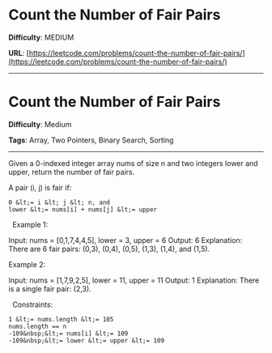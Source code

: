 # Count the Number of Fair Pairs

**Difficulty**: MEDIUM

**URL**: [https://leetcode.com/problems/count-the-number-of-fair-pairs/](https://leetcode.com/problems/count-the-number-of-fair-pairs/)

---

# Count the Number of Fair Pairs

**Difficulty**: Medium

**Tags**: Array, Two Pointers, Binary Search, Sorting

---

Given a 0-indexed integer array nums of size n and two integers lower and upper, return the number of fair pairs.

A pair (i, j) is fair if:


	0 &lt;= i &lt; j &lt; n, and
	lower &lt;= nums[i] + nums[j] &lt;= upper


&nbsp;
Example 1:


Input: nums = [0,1,7,4,4,5], lower = 3, upper = 6
Output: 6
Explanation: There are 6 fair pairs: (0,3), (0,4), (0,5), (1,3), (1,4), and (1,5).


Example 2:


Input: nums = [1,7,9,2,5], lower = 11, upper = 11
Output: 1
Explanation: There is a single fair pair: (2,3).


&nbsp;
Constraints:


	1 &lt;= nums.length &lt;= 105
	nums.length == n
	-109&nbsp;&lt;= nums[i] &lt;= 109
	-109&nbsp;&lt;= lower &lt;= upper &lt;= 109



